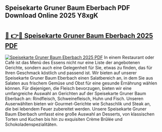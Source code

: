 ## Speisekarte Gruner Baum Eberbach PDF Download Online 2025 Y8xgK

# <h2><a href="http://gca98l.nevu.top/?p=Speisekarte+Gruner+Baum+Eberbach">🔗 👉🔴 Speisekarte Gruner Baum Eberbach 2025 PDF</a></h2>

[![Speisekarte Gruner Baum Eberbach 2025 PDF](https://i.imgur.com/dBaPXMq.png)](http://gca98l.nevu.top/?p=Speisekarte+Gruner+Baum+Eberbach)
In einem Restaurant oder Café ist das Menü des Essens nicht nur eine Liste der angebotenen Gerichte, sondern auch eine Gelegenheit für Sie, etwas zu finden, das für Ihren Geschmack köstlich und passend ist. Wir bieten auf unserer Speisekarte Gruner Baum Eberbach einen Salatbereich an, in dem Sie aus Salaten aus frischem Gemüse und Obst für eine gesunde Ernährung wählen können. Für diejenigen, die Fleisch bevorzugen, bieten wir eine umfangreiche Auswahl an Gerichten auf der Speisekarte Gruner Baum Eberbach an: Rindfleisch, Schweinefleisch, Huhn und Fisch. Unseren Auserwählten bieten wir Gourmet-Gerichte wie Schaschlik und Steak an, die bei lebendem Feuer zubereitet werden. Unsere Speisekarte Gruner Baum Eberbach umfasst eine große Auswahl an Desserts, von klassischen Torten und Kuchen bis hin zu exquisiten Crème Brûlée und Schokoladenspezialitäten.
